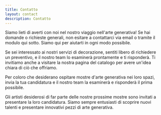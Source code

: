 ```yaml
---
title: Contatto
layout: contact
description: Contatto
---
```


Siamo lieti di averti con noi nel nostro viaggio nell'arte generativa! Se hai domande o richieste generali, non esitare a contattarci via email o tramite il modulo qui sotto. Siamo qui per aiutarti in ogni modo possibile.

Se sei interessato ai nostri servizi di decorazione, sentiti libero di richiedere un preventivo, e il nostro team lo esaminerà prontamente e ti risponderà. Ti invitiamo anche a visitare la nostra pagina del catalogo per avere un'idea chiara di ciò che offriamo.

Per coloro che desiderano ospitare mostre d'arte generativa nei loro spazi, invia la tua candidatura e il nostro team la esaminerà e risponderà il prima possibile.

Gli artisti desiderosi di far parte delle nostre prossime mostre sono invitati a presentare la loro candidatura. Siamo sempre entusiasti di scoprire nuovi talenti e presentare innovativi pezzi di arte generativa.
